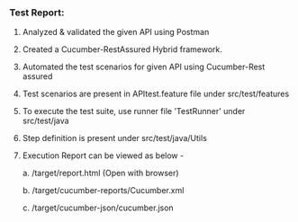 ### Test Report:
1. Analyzed & validated the given API using Postman
2. Created a Cucumber-RestAssured Hybrid framework.
3. Automated the test scenarios for given API using Cucumber-Rest assured
4. Test scenarios are present in APItest.feature file under src/test/features
5. To execute the test suite, use runner file 'TestRunner' under src/test/java
6. Step definition is present under src/test/java/Utils
7. Execution Report can be viewed as below -
   
    a. /target/report.html (Open with browser)
   
    b. /target/cucumber-reports/Cucumber.xml
   
    c. /target/cucumber-json/cucumber.json